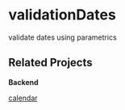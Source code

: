 # validationDates
validate dates using parametrics
## Related Projects

**Backend**

[calendar](https://github.com/ItsaMeTuni/calendar-server)